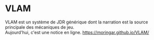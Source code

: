 # VLAM
VLAM est un système de JDR générique dont la narration est la source principale des mécaniques de jeu. <br>
Aujourd'hui, c'est une notice en ligne. https://moringar.github.io/VLAM/
